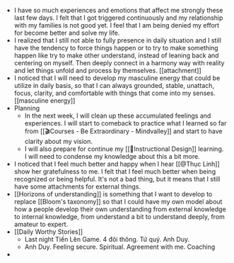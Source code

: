 - I have so much experiences and emotions that affect me strongly these last few days. I felt that I got triggered continuously and my relationship with my families is not good yet. I feel that I am being denied my effort for become better and solve my life. 
- I realized that I still not able to fully presence in daily situation and I still have the tendency to force things happen or to try to make something happen like try to make other understand, instead of leaning back and centering on myself. Then deeply connect in a harmony way with reality and let things unfold and process by themselves. [[attachment]]
- I noticed that I will need to develop my masculine energy that could be utilize in daily basis, so that I can always grounded, stable, unattach, focus, clarity, and comfortable with things that come into my senses. [[masculine energy]]
- Planning
    - In the next week, I will clean up these accumulated feelings and experiences. I will start to comeback to practice what I learned so far from [[🎬Courses - Be Extraordinary - Mindvalley]] and start to have clarity about my vision.
    - I will also prepare for continue my [[🌱Instructional Design]] learning. I will need to condense my knowledge about this a bit more. 
- I noticed that I feel much better and happy when I hear [[@Thục Linh]] show her gratefulness to me. I felt that I feel much better when being recognized or being helpful. It's not a bad thing, but it means that I still have some attachments for external things.
- [[Horizons of understanding]] is something that I want to develop to replace [[Bloom's taxonomy]] so that I could have my own model about how a people develop their own understanding from external knowledge to internal knowledge, from understand a bit to understand deeply, from amateur to expert.
- [[Daily Worthy Stories]] 
    - Last night Tiến Lên Game. 4 đôi thông. Tứ quý. Anh Duy. 
    - Anh Duy. Feeling secure. Spiritual. Agreement with me. Coaching
- 
